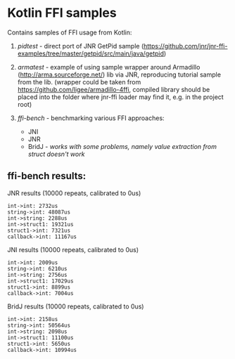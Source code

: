 Kotlin FFI samples
==================

Contains samples of FFI usage from Kotlin:

1. _pidtest_ - direct port of JNR GetPid sample (https://github.com/jnr/jnr-ffi-examples/tree/master/getpid/src/main/java/getpid)

2. _armatest_ - example of using sample wrapper around Armadillo (http://arma.sourceforge.net/) lib via JNR,
   reproducing tutorial sample from the lib. (wrapper could be taken from https://github.com/ligee/armadillo-4ffi, compiled
   library should be placed into the folder where jnr-ffi loader may find it, e.g. in the project root)

3. _ffi-bench_ - benchmarking various FFI approaches:
     - JNI
     - JNR
     - BridJ - _works with some problems, namely value extraction from struct doesn't work_

ffi-bench results:
------------------

JNR results (10000 repeats, calibrated to 0us)

    int->int: 2732us
    string->int: 48087us
    int->string: 2288us
    int->struct1: 19321us
    struct1->int: 7321us
    callback->int: 11167us

JNI results (10000 repeats, calibrated to 0us)

    int->int: 2009us
    string->int: 6210us
    int->string: 2756us
    int->struct1: 17029us
    struct1->int: 8899us
    callback->int: 7004us

BridJ results (10000 repeats, calibrated to 0us)

    int->int: 2158us
    string->int: 50564us
    int->string: 2098us
    int->struct1: 11100us
    struct1->int: 5650us
    callback->int: 10994us
